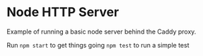 # Node HTTP Server

Example of running a basic node server behind the Caddy proxy.

Run `npm start` to get things going
`npm test` to run a simple test


